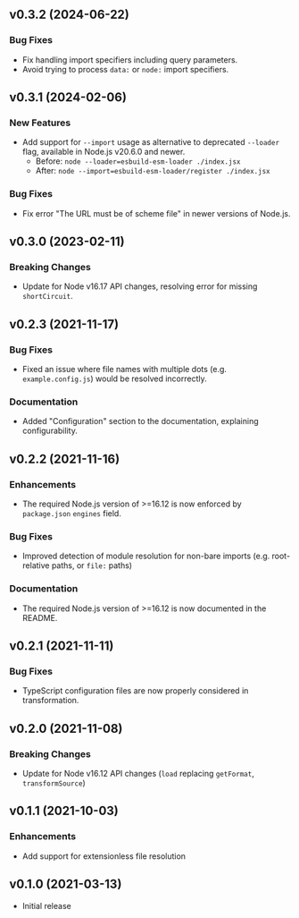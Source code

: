 ## v0.3.2 (2024-06-22)

### Bug Fixes

- Fix handling import specifiers including query parameters.
- Avoid trying to process `data:` or `node:` import specifiers.

## v0.3.1 (2024-02-06)

### New Features

- Add support for `--import` usage as alternative to deprecated `--loader` flag, available in Node.js v20.6.0 and newer.
  - Before: `node --loader=esbuild-esm-loader ./index.jsx`
  - After: `node --import=esbuild-esm-loader/register ./index.jsx`

### Bug Fixes

- Fix error "The URL must be of scheme file" in newer versions of Node.js.

## v0.3.0 (2023-02-11)

### Breaking Changes

- Update for Node v16.17 API changes, resolving error for missing `shortCircuit`.

## v0.2.3 (2021-11-17)

### Bug Fixes

- Fixed an issue where file names with multiple dots (e.g. `example.config.js`) would be resolved incorrectly.

### Documentation

- Added "Configuration" section to the documentation, explaining configurability.

## v0.2.2 (2021-11-16)

### Enhancements

- The required Node.js version of >=16.12 is now enforced by `package.json` `engines` field.

### Bug Fixes

- Improved detection of module resolution for non-bare imports (e.g. root-relative paths, or `file:` paths)

### Documentation

- The required Node.js version of >=16.12 is now documented in the README.

## v0.2.1 (2021-11-11)

### Bug Fixes

- TypeScript configuration files are now properly considered in transformation.

## v0.2.0 (2021-11-08)

### Breaking Changes

- Update for Node v16.12 API changes (`load` replacing `getFormat`, `transformSource`)

## v0.1.1 (2021-10-03)

### Enhancements

- Add support for extensionless file resolution

## v0.1.0 (2021-03-13)

- Initial release
